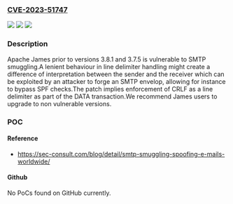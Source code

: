 ### [CVE-2023-51747](https://cve.mitre.org/cgi-bin/cvename.cgi?name=CVE-2023-51747)
![](https://img.shields.io/static/v1?label=Product&message=Apache%20James%20server&color=blue)
![](https://img.shields.io/static/v1?label=Version&message=0%3C%3D%203.7.4%20&color=brighgreen)
![](https://img.shields.io/static/v1?label=Vulnerability&message=CWE-20%20Improper%20Input%20Validation&color=brighgreen)

### Description

Apache James prior to versions 3.8.1 and 3.7.5 is vulnerable to SMTP smuggling.A lenient behaviour in line delimiter handling might create a difference of interpretation between the sender and the receiver which can be exploited by an attacker to forge an SMTP envelop, allowing for instance to bypass SPF checks.The patch implies enforcement of CRLF as a line delimiter as part of the DATA transaction.We recommend James users to upgrade to non vulnerable versions.

### POC

#### Reference
- https://sec-consult.com/blog/detail/smtp-smuggling-spoofing-e-mails-worldwide/

#### Github
No PoCs found on GitHub currently.

